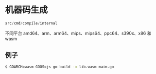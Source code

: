 # 机器码生成
```go
src/cmd/compile/internal
```

不同平台
amd64、arm、arm64、mips、mips64、ppc64、s390x、x86 和 wasm

## 例子
```bash
$ GOARCH=wasm GOOS=js go build -o lib.wasm main.go
```